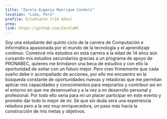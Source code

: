 ```yaml
---
title: "Zarela Eugenia Manrique Condori"
location: "Lima, Perú"
profile: Estudiante (+18 años)
area: 
link: https://github.com/ZarelaMC
---
```


Soy una estudiante del quinto ciclo de la carrera de Computación e Informática apasionada por el mundo de 
la tecnología y el aprendizaje continuo. 
Comencé mis estudios en esta carrera a la edad de 14 años aún cursando mis estudios secundarios gracias a un programa de apoyo de PRONABEC, quienes me brindaron una beca de estudios y con ello la oportunidad de soñar con un futuro mejor. 
Pero creo firmemente que cada sueño debe ir acompañado de acciones, por ello me encuentro en la búsqueda constante de oportunidades nuevas y retadoras que me permitan aplicar mis capacidades y conocimientos para mejorarlos y contribuir así en el entorno en que me desenvuelva y a la vez a mi desarrollo personal y profesional. Por todo ello sería para mí un placer participar en este evento y prometo dar todo lo mejor de mí. Sé que sin duda será una experiencia retadora pero a la vez muy enriquecedora, un paso más hacia la construcción de mis metas y objetivos.